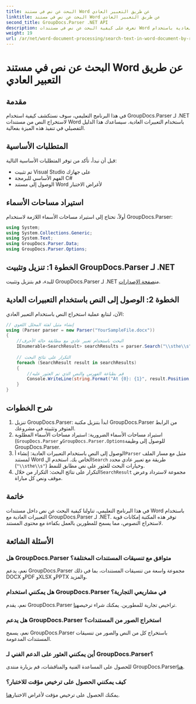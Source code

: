 ```yaml
---
title: البحث عن نص في مستند Word عن طريق التعبير العادي
linktitle: البحث عن نص في مستند Word عن طريق التعبير العادي
second_title: GroupDocs.Parser .NET API
description: تعرف على كيفية البحث عن نص في مستندات Word باستخدام التعبيرات العادية باستخدام GroupDocs.Parser لـ .NET. استخراج محتوى محدد بكفاءة.
weight: 19
url: /ar/net/word-document-processing/search-text-in-word-document-by-regular-expression/
---
```


# البحث عن نص في مستند Word عن طريق التعبير العادي

## مقدمة
في هذا البرنامج التعليمي، سوف نستكشف كيفية استخدام GroupDocs.Parser لـ .NET لاستخراج النص من مستندات Word باستخدام التعبيرات العادية. سيساعدك هذا الدليل التفصيلي في تنفيذ هذه الميزة بفعالية.
## المتطلبات الأساسية
قبل أن نبدأ، تأكد من توفر المتطلبات الأساسية التالية:
- تم تثبيت Visual Studio على جهازك
- الفهم الأساسي للبرمجة C#
- الوصول إلى مستند Word لأغراض الاختبار

## استيراد مساحات الأسماء
أولاً، تحتاج إلى استيراد مساحات الأسماء اللازمة لاستخدام GroupDocs.Parser:
```csharp
using System;
using System.Collections.Generic;
using System.Text;
using GroupDocs.Parser.Data;
using GroupDocs.Parser.Options;
```
## الخطوة 1: تنزيل وتثبيت GroupDocs.Parser لـ .NET
 للبدء، قم بتنزيل وتثبيت GroupDocs.Parser لـ .NET من[صفحة الإصدارات](https://releases.groupdocs.com/parser/net/).
## الخطوة 2: الوصول إلى النص باستخدام التعبيرات العادية
الآن، لنتابع عملية استخراج النص باستخدام التعبير العادي:
```csharp
// إنشاء مثيل لفئة المحلل اللغوي
using (Parser parser = new Parser("YourSampleFile.docx"))
{
    //البحث باستخدام تعبير عادي مع مطابقة حالة الأحرف
    IEnumerable<SearchResult> searchResults = parser.Search("\\sthe\\s", new SearchOptions(true, false, true));
    
    // التكرار على نتائج البحث
    foreach (SearchResult result in searchResults)
    {
        //قم بطباعة الفهرس والنص الذي تم العثور عليه
        Console.WriteLine(string.Format("At {0}: {1}", result.Position, result.Text));
    }
}
```
## شرح الخطوات
1. تنزيل GroupDocs.Parser: ابدأ بتنزيل مكتبة GroupDocs.Parser من الرابط المتوفر وتثبيته في مشروعك.
2. استيراد مساحات الأسماء الضرورية: استيراد مساحات الأسماء المطلوبة (`GroupDocs.Parser` و`GroupDocs.Parser.Options`للوصول إلى وظيفة GroupDocs.Parser.
3.  الوصول إلى النص باستخدام التعبيرات العادية: إنشاء أ`Parser` مثيل مع مسار الملف لمستند Word الخاص بك. استخدم ال`Search` طريقة مع تعبير عادي محدد (`"\\sthe\\s"`) وخيارات البحث للعثور على نص مطابق للنمط.
4.  التكرار على نتائج البحث: التكرار من خلال`SearchResult` مجموعة لاسترداد وعرض موقف ونص كل مباراة.

## خاتمة
في هذا البرنامج التعليمي، تناولنا كيفية البحث عن نص داخل مستندات Word باستخدام التعبيرات العادية مع GroupDocs.Parser لـ .NET. توفر هذه المكتبة إمكانات قوية لاستخراج النصوص، مما يسمح للمطورين بالعمل بكفاءة مع محتوى المستند.

## الأسئلة الشائعة
### هل GroupDocs.Parser متوافق مع تنسيقات المستندات المختلفة؟
نعم، يدعم GroupDocs.Parser مجموعة واسعة من تنسيقات المستندات، بما في ذلك DOCX وPDF وXLSX وPPTX والمزيد.
### هل يمكنني استخدام GroupDocs.Parser في مشاريعي التجارية؟
 نعم، يقدم GroupDocs.Parser تراخيص تجارية للمطورين. يمكنك شراء ترخيص[هنا](https://purchase.groupdocs.com/buy).
### هل يدعم GroupDocs.Parser استخراج الصور من المستندات؟
نعم، يسمح GroupDocs.Parser باستخراج كل من النص والصور من تنسيقات المستندات المدعومة.
### أين يمكنني العثور على الدعم الفني لـ GroupDocs.Parser؟
 للحصول على المساعدة الفنية والمناقشات، قم بزيارة منتدى GroupDocs.Parser[هنا](https://forum.groupdocs.com/c/parser/17).
### كيف يمكنني الحصول على ترخيص مؤقت للاختبار؟
 يمكنك الحصول على ترخيص مؤقت لأغراض الاختبار[هنا](https://purchase.groupdocs.com/temporary-license/).